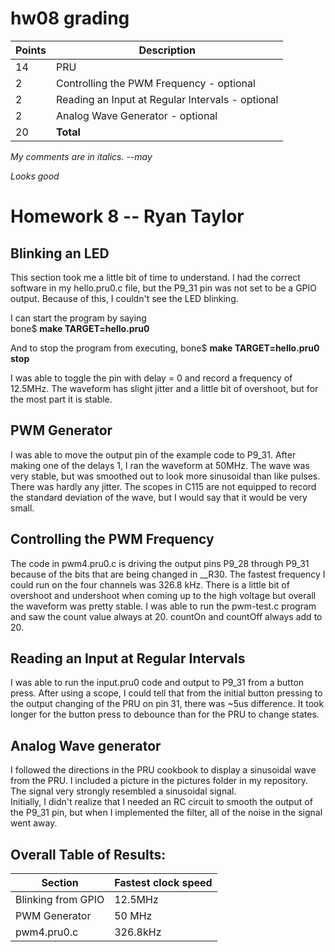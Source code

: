 # hw08 grading

| Points      | Description |
| ----------- | ----------- |
| 14 | PRU
|  2 | Controlling the PWM Frequency - optional
|  2 | Reading an Input at Regular Intervals - optional
|  2 | Analog Wave Generator - optional
| 20 | **Total**

*My comments are in italics. --may*

*Looks good*


# Homework 8 -- Ryan Taylor

## Blinking an LED
This section took me a little bit of time to understand. I had the correct software in my hello.pru0.c file, but the P9_31 pin was not set to be a GPIO output. Because of this, I couldn't see the LED blinking. 

I can start the program by saying </br>
bone$ **make TARGET=hello.pru0**

And to stop the program from executing, 
bone$ **make TARGET=hello.pru0 stop**

I was able to toggle the pin with delay = 0 and record a frequency of 12.5MHz. The waveform has slight jitter and a little bit of overshoot, but for the most part it is stable. 

## PWM Generator
I was able to move the output pin of the example code to P9_31. After making one of the delays 1, I ran the waveform at 50MHz. The wave was very stable, but was smoothed out to look more sinusoidal than like pulses. There was hardly any jitter. The scopes in C115 are not equipped to record the standard deviation of the wave, but I would say that it would be very small. 

## Controlling the PWM Frequency  
The code in pwm4.pru0.c is driving the output pins P9_28 through P9_31
because of the bits that are being changed in __R30. The fastest frequency I could run on the four channels was 326.8 kHz. There is a little bit of overshoot and undershoot when coming up to the high voltage but overall the waveform was pretty stable. I was able to run the pwm-test.c program and saw the count value always at 20. countOn and countOff always add to 20. 

## Reading an Input at Regular Intervals
I was able to run the input.pru0 code and output to P9_31 from a button press. After using a scope, I could tell that from the initial button pressing to the output changing of the PRU on pin 31, there was ~5us difference. It took longer for the button press to debounce than for the PRU to change states. 

## Analog Wave generator
I followed the directions in the PRU cookbook to display a sinusoidal wave from the PRU. I included a picture in the pictures folder in my repository. The signal very strongly resembled a sinusoidal signal. </br>
Initially, I didn't realize that I needed an RC circuit to smooth the output of the P9_31 pin, but when I implemented the filter, all of the noise in the signal went away. 

## Overall Table of Results:

| Section | Fastest clock speed | 
| --- | --- | 
| Blinking from GPIO | 12.5MHz |
| PWM Generator | 50 MHz |
| pwm4.pru0.c | 326.8kHz |

